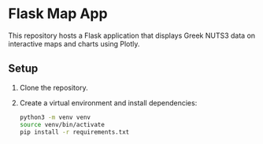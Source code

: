 # Flask Map App

This repository hosts a Flask application that displays Greek NUTS3 data on interactive maps and charts using Plotly.

## Setup

1. Clone the repository.
2. Create a virtual environment and install dependencies:

   ```bash
   python3 -m venv venv
   source venv/bin/activate
   pip install -r requirements.txt
